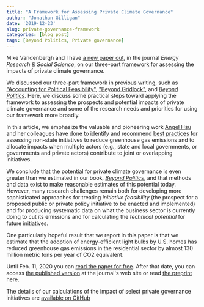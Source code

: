 ```yaml
---
title: "A Framework for Assessing Private Climate Governance"
author: "Jonathan Gilligan"
date: '2019-12-23'
slug: private-governance-framework
categories: [blog post]
tags: [Beyond Politics, Private governance]
---
```

Mike Vandenbergh and I have 
[a new paper out](https://authors.elsevier.com/a/1aHOS7tZ6Zn9yY), in the journal 
_Energy Research & Social Science_, on our three-part framework for assessing 
the impacts of private climate governance.

<!-- more -->
We discussed our three-part framework in previous writing, such as
["Accounting for Political Feasibility"](/publications/gilligan_2014_political_feasibility/), 
["Beyond Gridlock"](/publications/vandenbergh_2015_beyond_gridlock/),
and 
[_Beyond Politics_](https://beyondpoliticsbook.com).
Here, we discuss some practical steps toward applying the framework to assessing
the prospects and potential impacts of private climate governance and some of 
the research needs and priorities for using our framework more broadly.

In this article, we emphasize the valuable and pioneering work 
[Angel Hsu](https://publicpolicy.unc.edu/people/angel-hsu/) and
her colleagues have done to identify and recommend 
[best practices](https://doi.org/10.1038/s41558-018-0338-z) 
for assessing non-state initiatives to reduce greenhouse gas emissions and to 
allocate impacts when multiple actors (e.g., state and local governments, or 
governments and private actors) contribute to joint or overlapping initiatives.

We conclude that the potential for private climate governance is even greater 
than we estimated in our book, 
[_Beyond Politics_](https://beyondpoliticsbook.com),
and that methods and data exist to make reasonable estimates of this potential
today. However, many research challenges remain both for developing more 
sophisticated approaches for treating _initiative feasibility_ (the prospect for
a proposed public or private policy initiative to be enacted and implemented)
and for producing systematic data on what the business sector is currently doing
to cut its emissions and for calculating the _technical potential_ for future 
initiatives.

One particularly hopeful result that we report in this paper is that we estimate
that the adoption of energy-efficient light bulbs by U.S. homes has reduced 
greenhouse gas emissions in the residential sector by almost 130 million metric
tons per year of CO2 equivalent.

Until Feb. 11, 2020 you can [read the paper for free](https://authors.elsevier.com/a/1aHOS7tZ6Zn9yY).
After that date, you can access 
[the published version](https://doi.org/10.1016/j.erss.2019.101400) 
at the journal's web site or read 
[the preprint](/files/pubs/pdfs/gilligan_2020_framework_final.pdf) here.

The details of our calculations of the impact of select private governance 
initiatives are [available on GitHub](https://github.com/jonathan-g/private_governance_framework_si)
